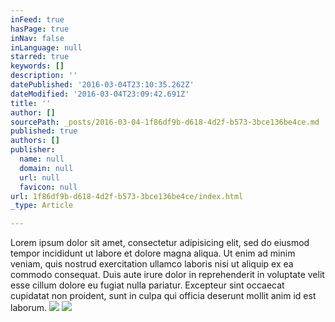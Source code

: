 ```yaml
---
inFeed: true
hasPage: true
inNav: false
inLanguage: null
starred: true
keywords: []
description: ''
datePublished: '2016-03-04T23:10:35.262Z'
dateModified: '2016-03-04T23:09:42.691Z'
title: ''
author: []
sourcePath: _posts/2016-03-04-1f86df9b-d618-4d2f-b573-3bce136be4ce.md
published: true
authors: []
publisher:
  name: null
  domain: null
  url: null
  favicon: null
url: 1f86df9b-d618-4d2f-b573-3bce136be4ce/index.html
_type: Article

---
```

Lorem ipsum dolor sit amet, consectetur adipisicing elit, sed do eiusmod tempor incididunt ut labore et dolore magna aliqua. Ut enim ad minim veniam, quis nostrud exercitation ullamco laboris nisi ut aliquip ex ea commodo consequat. Duis aute irure dolor in reprehenderit in voluptate velit esse cillum dolore eu fugiat nulla pariatur. Excepteur sint occaecat cupidatat non proident, sunt in culpa qui officia deserunt mollit anim id est laborum.
![](https://the-grid-user-content.s3-us-west-2.amazonaws.com/55930bfe-5d94-4ae4-b3a4-4ff7b0fad9b7.jpg)
![](https://the-grid-user-content.s3-us-west-2.amazonaws.com/e3791cfc-f961-4cd7-977d-1f62e60498e8.jpg)